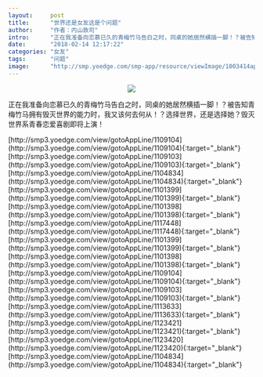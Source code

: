 ```yaml
---
layout:     post
title:      "世界还是女友这是个问题"
author:     "作者：内山敦司"
intro:      "正在我准备向恋慕已久的青梅竹马告白之时，同桌的她居然横插一脚！？被告知青梅竹马拥有毁灭世界的能力时，我又该何去何从！？选择世界，还是选择她？毁灭世界系青春恋爱喜剧即将上演！"
date:       "2018-02-14 12:17:22"
categories: "女友"
tags:       "问题"
image:      "http://smp.yoedge.com/smp-app/resource/viewImage/1003414appline.png"
---
```

<div style="text-align: center">
<p><img src="http://smp.yoedge.com/smp-app/resource/viewImage/1003414appline.png"/></p>
</div>
<p class="post-meta">
<span>正在我准备向恋慕已久的青梅竹马告白之时，同桌的她居然横插一脚！？被告知青梅竹马拥有毁灭世界的能力时，我又该何去何从！？选择世界，还是选择她？毁灭世界系青春恋爱喜剧即将上演！</span>
</p>
[http://smp3.yoedge.com/view/gotoAppLine/1109104](http://smp3.yoedge.com/view/gotoAppLine/1109104){:target="_blank"}
[http://smp3.yoedge.com/view/gotoAppLine/1109103](http://smp3.yoedge.com/view/gotoAppLine/1109103){:target="_blank"}
[http://smp3.yoedge.com/view/gotoAppLine/1104834](http://smp3.yoedge.com/view/gotoAppLine/1104834){:target="_blank"}
[http://smp3.yoedge.com/view/gotoAppLine/1101399](http://smp3.yoedge.com/view/gotoAppLine/1101399){:target="_blank"}
[http://smp3.yoedge.com/view/gotoAppLine/1101398](http://smp3.yoedge.com/view/gotoAppLine/1101398){:target="_blank"}
[http://smp3.yoedge.com/view/gotoAppLine/1117448](http://smp3.yoedge.com/view/gotoAppLine/1117448){:target="_blank"}
[http://smp3.yoedge.com/view/gotoAppLine/1101399](http://smp3.yoedge.com/view/gotoAppLine/1101399){:target="_blank"}
[http://smp3.yoedge.com/view/gotoAppLine/1101398](http://smp3.yoedge.com/view/gotoAppLine/1101398){:target="_blank"}
[http://smp3.yoedge.com/view/gotoAppLine/1109104](http://smp3.yoedge.com/view/gotoAppLine/1109104){:target="_blank"}
[http://smp3.yoedge.com/view/gotoAppLine/1109103](http://smp3.yoedge.com/view/gotoAppLine/1109103){:target="_blank"}
[http://smp3.yoedge.com/view/gotoAppLine/1113633](http://smp3.yoedge.com/view/gotoAppLine/1113633){:target="_blank"}
[http://smp3.yoedge.com/view/gotoAppLine/1123421](http://smp3.yoedge.com/view/gotoAppLine/1123421){:target="_blank"}
[http://smp3.yoedge.com/view/gotoAppLine/1123420](http://smp3.yoedge.com/view/gotoAppLine/1123420){:target="_blank"}
[http://smp3.yoedge.com/view/gotoAppLine/1104834](http://smp3.yoedge.com/view/gotoAppLine/1104834){:target="_blank"}


